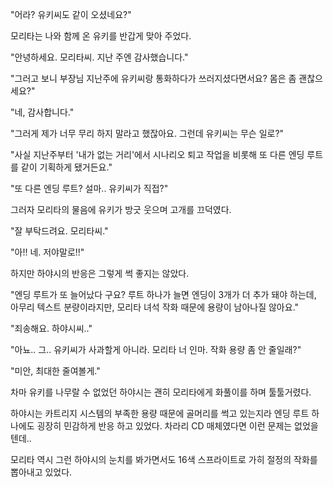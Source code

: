 "어라? 유키씨도 같이 오셨네요?"

모리타는 나와 함께 온 유키를 반갑게 맞아 주었다. 

"안녕하세요. 모리타씨. 지난 주엔 감사했습니다."

"그러고 보니 부장님 지난주에 유키씨랑 통화하다가 쓰러지셨다면서요? 몸은 좀 괜찮으세요?"

"네, 감사합니다."

"그러게 제가 너무 무리 하지 말라고 했잖아요. 그런데 유키씨는 무슨 일로?"

"사실 지난주부터 '내가 없는 거리'에서 시나리오 퇴고 작업을 비롯해 또 다른 엔딩 루트를 같이 기획하게 됐거든요."

"또 다른 엔딩 루트? 설마.. 유키씨가 직접?"

그러자 모리타의 물음에 유키가 방긋 웃으며 고개를 끄덕였다.

"잘 부탁드려요. 모리타씨."

"아!! 네. 저야말로!!"

하지만 하야시의 반응은 그렇게 썩 좋지는 않았다.

"엔딩 루트가 또 늘어났다 구요? 루트 하나가 늘면 엔딩이 3개가 더 추가 돼야 하는데, 아무리 텍스트 분량이라지만, 모리타 녀석 작화 때문에 용량이 남아나질 않아요."

"죄송해요. 하야시씨.."

"아뇨.. 그.. 유키씨가 사과할게 아니라. 모리타 너 인마. 작화 용량 좀 안 줄일래?"

"미안, 최대한 줄여볼게."

차마 유키를 나무랄 수 없었던 하야시는 괜히 모리타에게 화풀이를 하며 툴툴거렸다.

하야시는 카트리지 시스템의 부족한 용량 때문에 골머리를 썩고 있는지라 엔딩 루트 하나에도 굉장히 민감하게 반응 하고 있었다. 차라리 CD 매체였다면 이런 문제는 없었을 텐데..

모리타 역시 그런 하야시의 눈치를 봐가면서도 16색 스프라이트로 가히 절정의 작화를 뽑아내고 있었다. 